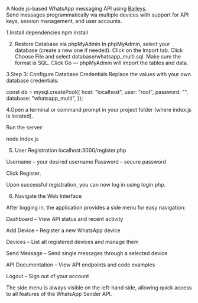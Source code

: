 A Node.js-based WhatsApp messaging API using [Baileys](https://github.com/adiwajshing/Baileys).  
Send messages programmatically via multiple devices with support for API keys, session management, and user accounts.

1.Install dependencies
npm install

2. Restore Database via phpMyAdmin
In phpMyAdmin, select your database (create a new one if needed).
Click on the Import tab.
Click Choose File and select database/whatsapp_multi.sql.
Make sure the format is SQL.
Click Go — phpMyAdmin will import the tables and data.

3.Step 3: Configure Database Credentials
Replace the values with your own database credentials:

const db = mysql.createPool({
  host: "localhost",
  user: "root",
  password: "",
  database: "whatsapp_multi",
});


4.Open a terminal or command prompt in your project folder (where index.js is located).

Run the server:

node index.js


5. User Registration
localhost:3000/register.php

Username – your desired username
Password – secure password

Click Register.

Upon successful registration, you can now log in using login.php.

6. Navigate the Web Interface

After logging in, the application provides a side menu for easy navigation:

Dashboard – View API status and recent activity

Add Device – Register a new WhatsApp device

Devices – List all registered devices and manage them

Send Message – Send single messages through a selected device

API Documentation – View API endpoints and code examples

Logout – Sign out of your account

The side menu is always visible on the left-hand side, allowing quick access to all features of the WhatsApp Sender API.





   

